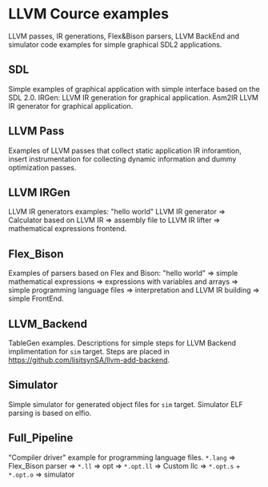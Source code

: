 # LLVM Cource examples
LLVM passes, IR generations, Flex&Bison parsers, LLVM BackEnd and simulator code examples for simple graphical SDL2 applications.

## SDL
Simple examples of graphical application with simple interface based on the SDL 2.0.
IRGen: LLVM IR generation for graphical application. Asm2IR LLVM IR generator for graphical application.

## LLVM Pass
Examples of LLVM passes that collect static application IR inforamtion, insert instrumentation for collecting dynamic information and dummy optimization passes.

## LLVM IRGen
LLVM IR generators examples:
"hello world" LLVM IR generator => Calculator based on LLVM IR => assembly file to LLVM IR lifter => mathematical expressions frontend.

## Flex_Bison
Examples of parsers based on Flex and Bison:
"hello world" => simple mathematical expressions => expressions with variables and arrays => simple programming language files => interpretation and LLVM IR building => simple FrontEnd.

## LLVM_Backend
TableGen examples. Descriptions for simple steps for LLVM Backend implimentation for `sim` target.
Steps are placed in https://github.com/lisitsynSA/llvm-add-backend.

## Simulator
Simple simulator for generated object files for `sim` target. Simulator ELF parsing is based on elfio.

## Full_Pipeline
"Compiler driver" example for programming language files.
`*.lang` => Flex_Bison parser => `*.ll` => opt => `*.opt.ll` => Custom llc => `*.opt.s` + `*.opt.o` => simulator
